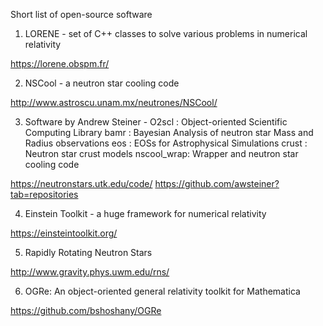 Short list of open-source software

1) LORENE - set of C++ classes to solve various problems in numerical relativity

https://lorene.obspm.fr/

2) NSCool - a neutron star cooling code

http://www.astroscu.unam.mx/neutrones/NSCool/

3) Software by Andrew Steiner - 
O2scl      : Object-oriented Scientific Computing Library
bamr       : Bayesian Analysis of neutron star Mass and Radius observations
eos        : EOSs for Astrophysical Simulations
crust      : Neutron star crust models
nscool_wrap: Wrapper and neutron star cooling code

https://neutronstars.utk.edu/code/
https://github.com/awsteiner?tab=repositories

4) Einstein Toolkit - a huge framework for numerical relativity

https://einsteintoolkit.org/

5) Rapidly Rotating Neutron Stars

http://www.gravity.phys.uwm.edu/rns/

6) OGRe: An object-oriented general relativity toolkit for Mathematica

https://github.com/bshoshany/OGRe
